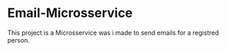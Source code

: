 # Email-Microsservice
This project is a Microsservice was i made to send emails for a registred person.
